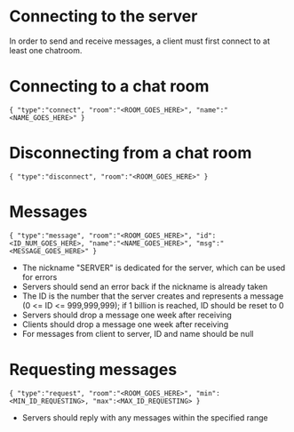 # Connecting to the server
In order to send and receive messages, a client must first connect to at least one chatroom.

# Connecting to a chat room
`{ "type":"connect", "room":"<ROOM_GOES_HERE>", "name":"<NAME_GOES_HERE>" }`

# Disconnecting from a chat room
`{ "type":"disconnect", "room":"<ROOM_GOES_HERE>" }`

# Messages
`{ "type":"message", "room":"<ROOM_GOES_HERE>", "id":<ID_NUM_GOES_HERE>, "name":"<NAME_GOES_HERE>", "msg":"<MESSAGE_GOES_HERE>" }`
- The nickname "SERVER" is dedicated for the server, which can be used for errors
- Servers should send an error back if the nickname is already taken
- The ID is the number that the server creates and represents a message (0 <= ID <= 999,999,999); if 1 billion is reached, ID should be reset to 0
- Servers should drop a message one week after receiving
- Clients should drop a message one week after receiving
- For messages from client to server, ID and name should be null

# Requesting messages
`{ "type":"request", "room":"<ROOM_GOES_HERE>", "min":<MIN_ID_REQUESTING>, "max":<MAX_ID_REQUESTING> }`
- Servers should reply with any messages within the specified range
